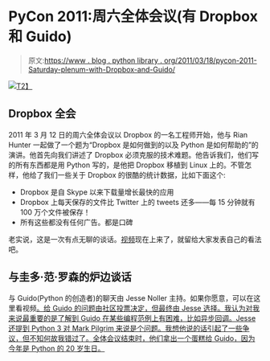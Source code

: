 # PyCon 2011:周六全体会议(有 Dropbox 和 Guido)

> 原文:[https://www . blog . python library . org/2011/03/18/pycon-2011-Saturday-plenum-with-Dropbox-and-Guido/](https://www.blog.pythonlibrary.org/2011/03/18/pycon-2011-saturday-plenaries-with-dropbox-and-guido/)

[![](../Images/404a7b432bc1cc0abd29b26f7d7351fc.png)T2】](http://us.pycon.org)

## Dropbox 全会

2011 年 3 月 12 日的周六全体会议以 Dropbox 的一名工程师开始，他与 Rian Hunter 一起做了一个题为“Dropbox 是如何做到的以及 Python 是如何帮助的”的演讲。他首先向我们讲述了 Dropbox 必须克服的技术难题。他告诉我们，他们写的所有东西都是用 Python 写的，是他把 Dropbox 移植到 Linux 上的。不管怎样，他给了我们一些关于 Dropbox 的很酷的统计数据，比如下面这个:

*   Dropbox 是自 Skype 以来下载量增长最快的应用
*   Dropbox 上每天保存的文件比 Twitter 上的 tweets 还多——每 15 分钟就有 100 万个文件被保存！
*   所有这些都没有任何广告。都是口碑

老实说，这是一次有点无聊的谈话。[视频](http://pycon.blip.tv/file/4878722/)现在上来了，就留给大家发表自己的看法吧。

## 与圭多·范·罗森的炉边谈话

与 Guido(Python 的创造者)的聊天由 Jesse Noller 主持。如果你愿意，可以在这里看视频[。给 Guido 的问题由社区投票决定，但最终由 Jesse 选择。我认为对我来说最重要的是了解到 Guido 在某些编程范例上有困难，比如异步回调。Jesse 还提到 Python 3 对 Mark Pilgrim 来说是个问题。我想他说的话引起了一些争议，但不知何故我错过了。全体会议结束时，他们拿出一个蛋糕给 Guido，因为今年是 Python 的 20 岁生日。](http://blip.tv/file/4878727)